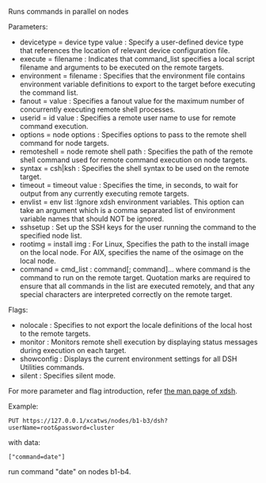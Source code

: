 Runs commands in parallel on nodes   
  
Parameters:  


  * devicetype = device type value&nbsp;: Specify a user-defined device type that references the location of relevant device configuration file. 
  * execute = filename&nbsp;: Indicates that command_list specifies a local script filename and arguments to be executed on the remote targets. 
  * environment = filename&nbsp;: Specifies that the environment file contains environment variable definitions to export to the target before executing the command list. 
  * fanout = value&nbsp;: Specifies a fanout value for the maximum number of concurrently executing remote shell processes. 
  * userid = id value&nbsp;: Specifies a remote user name to use for remote command execution. 
  * options = node options&nbsp;: Specifies options to pass to the remote shell command for node targets. 
  * remoteshell = node remote shell path&nbsp;: Specifies the path of the remote shell command used for remote command execution on node targets. 
  * syntax = csh|ksh&nbsp;: Specifies the shell syntax to be used on the remote target. 
  * timeout = timeout value&nbsp;: Specifies the time, in seconds, to wait for output from any currently executing remote targets. 
  * envlist = env list&nbsp;:Ignore xdsh environment variables. This option can take an argument which is a comma separated list of environment variable names that should NOT be ignored. 
  * sshsetup&nbsp;: Set up the SSH keys for the user running the command to the specified node list. 
  * rootimg = install img&nbsp;: For Linux, Specifies the path to the install image on the local node. For AIX, specifies the name of the osimage on the local node. 
  * command = cmd_list&nbsp;: command[; command]... where command is the command to run on the remote target. Quotation marks are required to ensure that all commands in the list are executed remotely, and that any special characters are interpreted correctly on the remote target. 

  
Flags:  


  * nolocale&nbsp;: Specifies to not export the locale definitions of the local host to the remote targets. 
  * monitor&nbsp;: Monitors remote shell execution by displaying status messages during execution on each target. 
  * showconfig&nbsp;: Displays the current environment settings for all DSH Utilities commands. 
  * silent&nbsp;: Specifies silent mode. 

  
For more parameter and flag introduction, refer [the man page of xdsh](http://xcat.sourceforge.net/man1/xdsh.1.html).  
  
Example:  

    
    PUT https://127.0.0.1/xcatws/nodes/b1-b3/dsh?userName=root&password=cluster

  


with data:  

    
    ["command=date"]

  


run command "date" on nodes b1-b4. 
